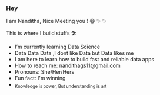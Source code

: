 ### Hey


I am Nanditha, Nice Meeting you ! 😄  ✨ ✨

This is where I build stuffs 🛠

-  I’m currently learning Data Science
-  Data Data Data ,I dont like Data but Data likes me
-  I am here to learn how to build fast and reliable data apps
-  How to reach me: nandithags11@gmail.com
-  Pronouns: She/Her/Hers
-  Fun fact: I'm winning 
-  <sub> Knowledge is power, But understanding is art </sub>
